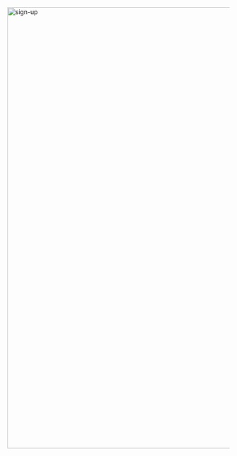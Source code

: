 <img  alt="sign-up" width="1000" src="file:///C:/Users/CC/Pictures/React%20App%20-%20Google%20Chrome%206_6_2024%206_07_14%20AM.png">
